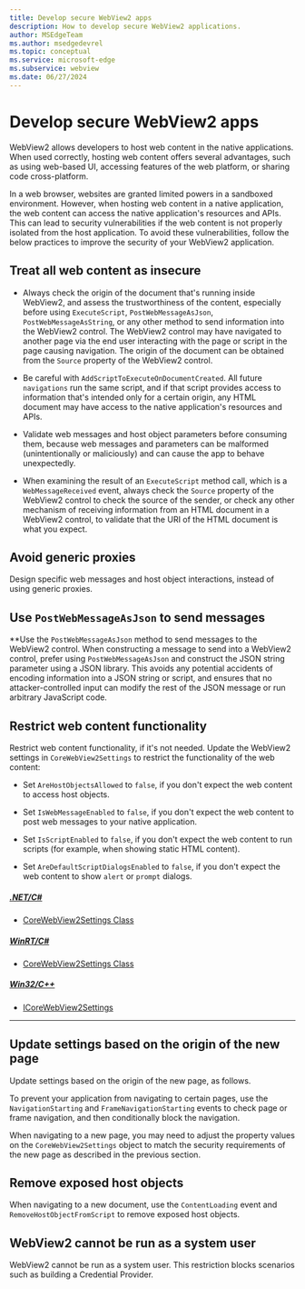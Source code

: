 ```yaml
---
title: Develop secure WebView2 apps
description: How to develop secure WebView2 applications.
author: MSEdgeTeam
ms.author: msedgedevrel
ms.topic: conceptual
ms.service: microsoft-edge
ms.subservice: webview
ms.date: 06/27/2024
---
```

# Develop secure WebView2 apps
<!-- old title: # Best practices for developing secure WebView2 applications -->

WebView2 allows developers to host web content in the native applications.  When used correctly, hosting web content offers several advantages, such as using web-based UI, accessing features of the web platform, or sharing code cross-platform.

In a web browser, websites are granted limited powers in a sandboxed environment.  However, when hosting web content in a native application, the web content can access the native application's resources and APIs.  This can lead to security vulnerabilities if the web content is not properly isolated from the host application.  To avoid these vulnerabilities, follow the below practices to improve the security of your WebView2 application.


<!-- ====================================================================== -->
## Treat all web content as insecure

* Always check the origin of the document that's running inside WebView2, and assess the trustworthiness of the content, especially before using `ExecuteScript`, `PostWebMessageAsJson`, `PostWebMessageAsString`, or any other method to send information into the WebView2 control.  The WebView2 control may have navigated to another page via the end user interacting with the page or script in the page causing navigation.  The origin of the document can be obtained from the `Source` property of the WebView2 control.

* Be careful with `AddScriptToExecuteOnDocumentCreated`.  All future `navigations` run the same script, and if that script provides access to information that's intended only for a certain origin, any HTML document may have access to the native application's resources and APIs.

* Validate web messages and host object parameters before consuming them, because web messages and parameters can be malformed (unintentionally or maliciously) and can cause the app to behave unexpectedly.

* When examining the result of an `ExecuteScript` method call, which is a `WebMessageReceived` event, always check the `Source` property of the WebView2 control to check the source of the sender, or check any other mechanism of receiving information from an HTML document in a WebView2 control, to validate that the URI of the HTML document is what you expect.


<!-- ====================================================================== -->
## Avoid generic proxies

Design specific web messages and host object interactions, instead of using generic proxies.


<!-- ====================================================================== -->
## Use `PostWebMessageAsJson` to send messages

**Use the `PostWebMessageAsJson` method to send messages to the WebView2 control.  When constructing a message to send into a WebView2 control, prefer using `PostWebMessageAsJson` and construct the JSON string parameter using a JSON library.  This avoids any potential accidents of encoding information into a JSON string or script, and ensures that no attacker-controlled input can modify the rest of the JSON message or run arbitrary JavaScript code.


<!-- ====================================================================== -->
## Restrict web content functionality

Restrict web content functionality, if it's not needed.  Update the WebView2 settings in `CoreWebView2Settings` to restrict the functionality of the web content:

*  Set `AreHostObjectsAllowed` to `false`, if you don't expect the web content to access host objects.

*  Set `IsWebMessageEnabled` to `false`, if you don't expect the web content to post web messages to your native application.

*  Set `IsScriptEnabled` to `false`, if you don't expect the web content to run scripts (for example, when showing static HTML content).

*  Set `AreDefaultScriptDialogsEnabled` to `false`, if you don't expect the web content to show `alert` or `prompt` dialogs.


##### [.NET/C#](#tab/dotnetcsharp)

* [CoreWebView2Settings Class](/dotnet/api/microsoft.web.webview2.core.corewebview2settings)

##### [WinRT/C#](#tab/winrtcsharp)

* [CoreWebView2Settings Class](/microsoft-edge/webview2/reference/winrt/microsoft_web_webview2_core/corewebview2settings)

##### [Win32/C++](#tab/win32cpp)

* [ICoreWebView2Settings](/microsoft-edge/webview2/reference/win32/icorewebview2settings)

---


<!-- ====================================================================== -->
## Update settings based on the origin of the new page

Update settings based on the origin of the new page, as follows.

To prevent your application from navigating to certain pages, use the `NavigationStarting` and `FrameNavigationStarting` events to check page or frame navigation, and then conditionally block the navigation.

When navigating to a new page, you may need to adjust the property values on the `CoreWebView2Settings` object to match the security requirements of the new page as described in the previous section.


<!-- ====================================================================== -->
## Remove exposed host objects

When navigating to a new document, use the `ContentLoading` event and `RemoveHostObjectFromScript` to remove exposed host objects.


<!-- ====================================================================== -->
## WebView2 cannot be run as a system user

WebView2 cannot be run as a system user.  This restriction blocks scenarios such as building a Credential Provider.
